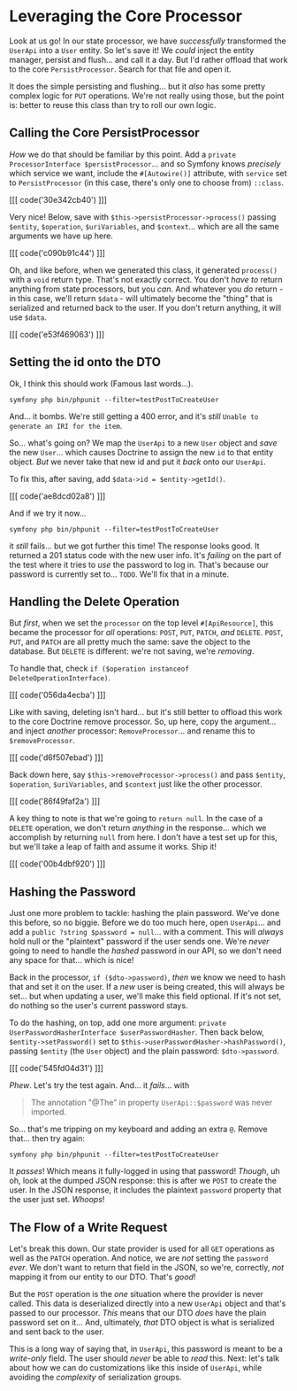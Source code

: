 # Leveraging the Core Processor

Look at us go! In our state processor, we have *successfully* transformed the `UserApi`
into a `User` entity. So let's save it! We *could* inject the entity manager, persist
and flush... and call it a day. But I'd rather offload that work to the core
`PersistProcessor`. Search for that file and open it.

It does the simple persisting and flushing... but it *also* has some pretty complex
logic for `PUT` operations. We're not really using those, but the point is:
better to reuse this class than try to roll our own logic.

## Calling the Core PersistProcessor

*How* we do that should be familiar by this point. Add a
`private ProcessorInterface $persistProcessor`... and so Symfony knows *precisely*
which service we want, include the `#[Autowire()]` attribute, with `service` set
to `PersistProcessor` (in this case, there's only one to choose from) `::class`.

[[[ code('30e342cb40') ]]]

Very nice! Below, save with `$this->persistProcessor->process()` passing
`$entity`, `$operation`, `$uriVariables`, and `$context`... which are all the same
arguments we have up here.

[[[ code('c090b91c44') ]]]

Oh, and like before, when we generated this class, it generated `process()` with
a `void` return type. That's not exactly correct. You don't *have to* return anything
from state processors, but you *can*. And whatever you *do* return - in this
case, we'll return `$data` - will ultimately become the "thing" that is serialized
and returned back to the user. If you don't return anything, it will use
`$data`.

[[[ code('e53f469063') ]]]

## Setting the id onto the DTO

Ok, I think this should work (Famous last words...).

```terminal-silent
symfony php bin/phpunit --filter=testPostToCreateUser
```

And... it bombs. We're still getting a 400 error, and it's *still*
`Unable to generate an IRI for the item`.

So... what's going on? We map the `UserApi` to a new `User` object and *save* the new
`User`... which causes Doctrine to assign the new `id` to that entity object. *But*
we never take that new id and put it *back* onto our `UserApi`.

To fix this, after saving, add `$data->id = $entity->getId()`.

[[[ code('ae8dcd02a8') ]]]

And if we try it now...

```terminal-silent
symfony php bin/phpunit --filter=testPostToCreateUser
```

it *still* fails... but we got further this time! The response looks good. It returned
a 201 status code with the new user info. It's *failing* on the part of the test
where it tries to *use* the password to log in. That's because our password
is currently set to... `TODO`. We'll fix that in a minute.

## Handling the Delete Operation

But *first*, when we set the `processor` on the top level `#[ApiResource]`, this
became the processor for *all* operations: `POST`, `PUT`, `PATCH`, *and*
`DELETE`. `POST`, `PUT`, and `PATCH` are all pretty much the same: save the object
to the database. But `DELETE` is different: we're not saving, we're *removing*.

To handle that, check `if ($operation instanceof DeleteOperationInterface)`.

[[[ code('056da4ecba') ]]]

Like with saving, deleting isn't hard... but it's still better to offload
this work to the core Doctrine remove processor. So, up here, copy the argument...
and inject *another* processor: `RemoveProcessor`... and rename this to
`$removeProcessor`.

[[[ code('d6f507ebad') ]]]

Back down here, say `$this->removeProcessor->process()` and pass `$entity`,
`$operation`, `$uriVariables`, and `$context` just like the other processor.

[[[ code('86f49faf2a') ]]]

A key thing to note is that we're going to `return null`. In the case of a `DELETE`
operation, we don't return *anything* in the response... which we accomplish by
returning `null` from here. I don't have a test set up for this, but
we'll take a leap of faith and assume it works. Ship it!

[[[ code('00b4dbf920') ]]]

## Hashing the Password

Just one more problem to tackle: hashing the plain password. We've done this before,
so no biggie. Before we do too much here, open `UserApi`... and add a
`public ?string $password = null`... with a comment. This will *always* hold
null or the "plaintext" password if the user sends one. We're *never* going to
need to handle the *hashed* password in our API, so we don't need any space for
that... which is nice!

Back in the processor, `if ($dto->password)`, *then* we know we need to hash that and
set it on the user. If a *new* user is being created, this will always be set...
but when updating a user, we'll make this field optional. If it's not set,
do nothing so the user's current password stays.

To do the hashing, on top, add one more argument:
`private UserPasswordHasherInterface $userPasswordHasher`. Then back below,
`$entity->setPassword()` set to `$this->userPasswordHasher->hashPassword()`, passing
`$entity` (the `User` object) and the plain password: `$dto->password`.

[[[ code('545fd04d31') ]]]

*Phew*. Let's try the test again. And... it *fails*... with

> The annotation "@The" in property `UserApi::$password` was never imported.

So... that's me tripping on my keyboard and adding an extra `@`. Remove that...
then try again:

```terminal-silent
symfony php bin/phpunit --filter=testPostToCreateUser
```

It *passes*! Which means it fully-logged in using that password! *Though*, uh oh,
look at the dumped JSON response: this is after we `POST` to create the user. In
the JSON response, it includes the plaintext `password` property that the user just
set. *Whoops*!

## The Flow of a Write Request

Let's break this down. Our state provider is used for all `GET` operations
as well as the `PATCH` operation. And notice, we are *not* setting the `password`
*ever*. We don't want to return that field in the JSON, so we're, correctly, *not*
mapping it from our entity to our DTO. That's *good*!

But the `POST` operation is the *one* situation where the provider is never called.
This data is deserialized directly into a new `UserApi` object and that's passed
to our processor. *This* means that our DTO *does* have the plain password set on
it... And, ultimately, *that* DTO object is what is serialized and sent back to
the user.

This is a long way of saying that, in `UserApi`, this password is meant to be a
*write-only* field. The user should *never* be able to *read* this.
Next: let's talk about how we can do customizations like this inside of
`UserApi`, while avoiding the *complexity* of serialization groups.
